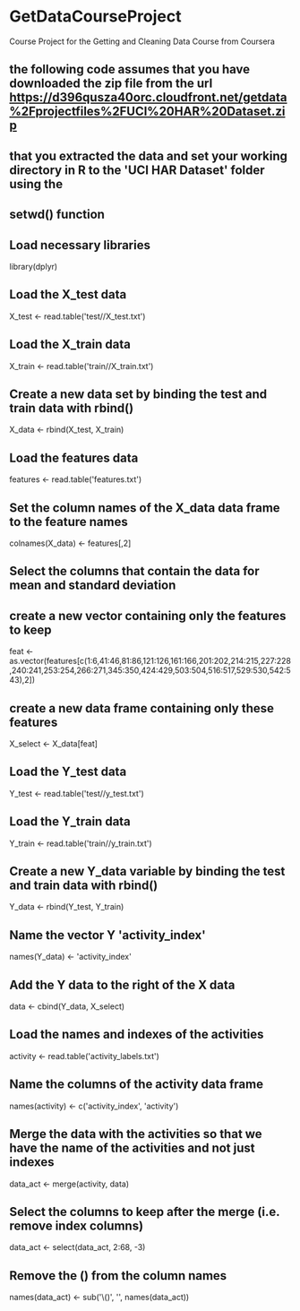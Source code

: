# GetDataCourseProject
Course Project for the Getting and Cleaning Data Course from Coursera

## the following code assumes that you have downloaded the zip file from the url https://d396qusza40orc.cloudfront.net/getdata%2Fprojectfiles%2FUCI%20HAR%20Dataset.zip 
## that you extracted the data and set your working directory in R to the 'UCI HAR Dataset' folder using the 
## setwd() function

## Load necessary libraries
library(dplyr)

## Load the X_test data
X_test <- read.table('test//X_test.txt')

## Load the X_train data
X_train <- read.table('train//X_train.txt')

## Create a new data set by binding the test and train data with rbind()
X_data <- rbind(X_test, X_train)

## Load the features data
features <- read.table('features.txt')

## Set the column names of the X_data data frame to the feature names
colnames(X_data) <- features[,2]

## Select the columns that contain the data for mean and standard deviation
## create a new vector containing only the features to keep
feat <- as.vector(features[c(1:6,41:46,81:86,121:126,161:166,201:202,214:215,227:228,240:241,253:254,266:271,345:350,424:429,503:504,516:517,529:530,542:543),2])
## create a new data frame containing only these features
X_select <- X_data[feat]

## Load the Y_test data
Y_test <- read.table('test//y_test.txt')

## Load the Y_train data
Y_train <- read.table('train//y_train.txt')

## Create a new Y_data variable by binding the test and train data with rbind()
Y_data <- rbind(Y_test, Y_train)

## Name the vector Y 'activity_index'
names(Y_data) <- 'activity_index'

## Add the Y data to the right of the X data
data <- cbind(Y_data, X_select)

## Load the names and indexes of the activities
activity <- read.table('activity_labels.txt')

## Name the columns of the activity data frame
names(activity) <- c('activity_index', 'activity')

## Merge the data with the activities so that we have the name of the activities and not just indexes
data_act <- merge(activity, data)

## Select the columns to keep after the merge (i.e. remove index columns)
data_act <- select(data_act, 2:68, -3)

## Remove the () from the column names
names(data_act) <- sub('\\()', '', names(data_act))
